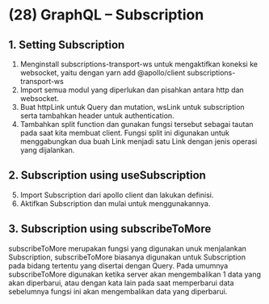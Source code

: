 # (28) GraphQL – Subscription

## 1. Setting Subscription

1. Menginstall subscriptions-transport-ws untuk mengaktifkan koneksi ke websocket, yaitu dengan yarn add @apollo/client subscriptions-transport-ws
2. Import semua modul yang diperlukan dan pisahkan antara http dan websocket.
3. Buat httpLink untuk Query dan mutation, wsLink untuk subscription serta tambahkan header untuk authentication.
4. Tambahkan split function dan gunakan fungsi tersebut sebagai tautan pada saat kita membuat client. Fungsi split ini digunakan untuk menggabungkan dua buah Link menjadi satu Link dengan jenis operasi yang dijalankan.

## 2. Subscription using useSubscription

5. Import Subscription dari apollo client dan lakukan definisi.
6. Aktifkan Subscription dan mulai untuk menggunakannya.

## 3. Subscription using subscribeToMore

subscribeToMore merupakan fungsi yang digunakan unuk menjalankan Subscription, subscribeToMore biasanya digunakan untuk Subscription pada bidang tertentu yang disertai dengan Query. Pada umumnya subscribeToMore digunakan ketika server akan mengembalikan 1 data yang akan diperbarui, atau dengan kata lain pada saat memperbarui data sebelumnya fungsi ini akan mengembalikan data yang diperbarui.
